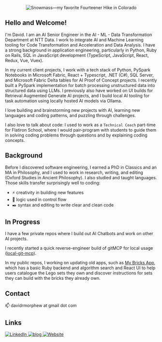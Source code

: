 <div align="center">
    <img src="https://i.imgur.com/cKHHHj3.jpeg" alt="Snowmass—my favorite Fourteener Hike in Colorado"/>
</div>

## Hello and Welcome!

I'm David. I am an AI Senior Engineer in the AI - ML - Data Transformation Department at NTT Data. I work to integrate AI and Machine Learning tooling for Code Transformation and Acceleration and Data Analysis. I have a strong background in application engineering, particularly in Python, Ruby on Rails, SQL in JavaScript development (TypeScript, JavaScript, React, Redux, Vue, Vuex).

In my current client projects, I work with a tech stack of Python, PySpark Notebooks in Microsoft Fabric, React + Typescript, .NET (C#), SQL Server, and Microsoft Fabric Delta tables for AI Proof of Concept projects. I recently built a PySpark implementation for batch processing unstructured data into structured data using LLMs. I previously also have worked on UI builds for Retrieval Augmented Generate AI projects, and I build local AI tooling for task automation using locally hosted AI models via Ollama.

I love building and brainstorming new projects with AI, learning new languages and coding patterns, and puzzling through challenges.

I also love to talk about code: I used to work as a `Technical Coach` part-time for Flatiron School, where I would pair-program with students to guide them in solving coding problems through questions and by explaining coding concepts.

## Background

Before I discovered software engineering, I earned a PhD in Classics and an MA in Philosophy, and I used to work in research, writing, and editing (Oxford Studies in Ancient Philosophy). I also studied and taught languages. Those skills transfer surprisingly well to coding:

- ⚡ creativity in building new features
- 🤔 logic used in control flow
- ✒️ syntax and editing to write clear and clean code

## In Progress

I have a few private repos where I build out AI Chatbots and work on other AI projects.

I recently started a quick reverse-engineer build of gitMCP for local usage ([local-git-mcp](https://github.com/DavidRMorphew/local-git-mcp)).

In my public repos, I working on updating old apps, such as [My Bricks App](https://github.com/DavidRMorphew/my-bricks-app-frontend), which has a basic Ruby backend and algorithm search and React UI to help users catalogue the Lego sets they own and discover instructions for sets they can build with the bricks they already own.

## Contact

📫 davidrmorphew at gmail dot com

## Links

<a href="https://www.linkedin.com/in/david-ryan-morphew">
  <img
    alt="LinkedIn"
    src="https://img.shields.io/badge/linkedin-0077B5?logo=linkedin&logoColor=white&style=for-the-badge"
  />
</a>
<a href="https://davidrmorphew.medium.com/">
  <img
    alt="blog"
    src="https://img.shields.io/badge/-Blog-brightgreen?style=for-the-badge"
  />
</a>
<a href="https://sites.google.com/view/david-ryan-morphew">
  <img
    alt="Website"
    src="https://img.shields.io/badge/-Website-red?style=for-the-badge"
  />
</a>
